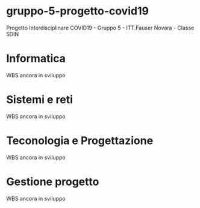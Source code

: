 # gruppo-5-progetto-covid19
Progetto Interdisciplinare COVID19 - Gruppo 5 - ITT.Fauser Novara - Classe 5DIN

# Informatica
WBS ancora in sviluppo
# Sistemi e reti
WBS ancora in sviluppo
# Teconologia e Progettazione
WBS ancora in sviluppo
# Gestione progetto
WBS ancora in sviluppo
